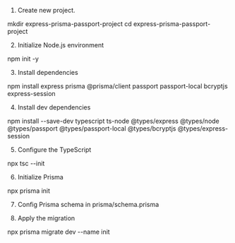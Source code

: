 1. Create new project.

mkdir express-prisma-passport-project
cd express-prisma-passport-project

2. Initialize Node.js environment

npm init -y

3. Install dependencies

npm install express prisma @prisma/client passport passport-local bcryptjs express-session

4. Install dev dependencies

npm install --save-dev typescript ts-node @types/express @types/node @types/passport @types/passport-local @types/bcryptjs @types/express-session

5. Configure the TypeScript

npx tsc --init

6. Initialize Prisma

npx prisma init

7. Config Prisma schema in prisma/schema.prisma

8. Apply the migration

npx prisma migrate dev --name init